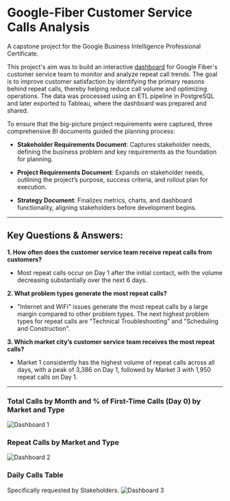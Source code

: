 # Google-Fiber Customer Service Calls Analysis
A capstone project for the Google Business Intelligence Professional Certificate.

This project's aim was to build an interactive [dashboard](https://public.tableau.com/app/profile/bodan.pavlovski/viz/GoogleFiber_17242243380670/Story1) for Google Fiber's customer service team to monitor and analyze repeat call trends. 
The goal is to improve customer satisfaction by identifying the primary reasons behind repeat calls, thereby helping reduce call volume and optimizing operations. The data was processed using an ETL pipeline in PostgreSQL and later exported to Tableau, where the dashboard was prepared and shared.



To ensure that the big-picture project requirements were captured, three comprehensive BI documents guided the planning process:

- **Stakeholder Requirements Document**: Captures stakeholder needs, defining the business problem and key requirements as the foundation for planning.

- **Project Requirements Document**: Expands on stakeholder needs, outlining the project’s purpose, success criteria, and rollout plan for execution.

- **Strategy Document**: Finalizes metrics, charts, and dashboard functionality, aligning stakeholders before development begins.
---
## Key Questions & Answers:
**1. How often does the customer service team receive repeat calls from customers?**
  *  Most repeat calls occur on Day 1 after the initial contact, with the volume decreasing substantially over the next 6 days.

**2. What problem types generate the most repeat calls?**
  * "Internet and WiFi" issues generate the most repeat calls by a large margin compared to other problem types. The next highest problem types for repeat calls are "Technical Troubleshooting" and "Scheduling and Construction".

**3. Which market city’s customer service team receives the most repeat calls?**
  * Market 1 consistently has the highest volume of repeat calls across all days, with a peak of 3,386 on Day 1, followed by Market 3 with 1,950 repeat calls on Day 1.

---
### Total Calls by Month and % of First-Time Calls (Day 0) by Market and Type
![Dashboard 1](https://i.imgur.com/21lVaKr.png)

### Repeat Calls by Market and Type
![Dashboard 2](https://i.imgur.com/dPAX3Oq.png)

### Daily Calls Table 
Specifically requested by Stakeholders.
![Dashboard 3](https://i.imgur.com/TbqkhAH.png)
